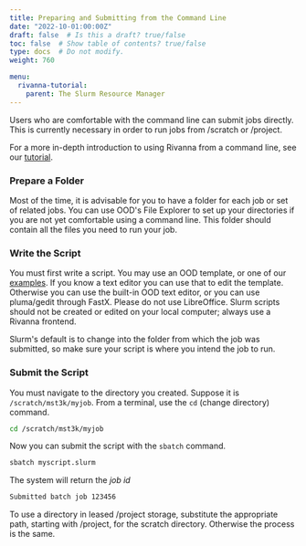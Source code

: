 ```yaml
---
title: Preparing and Submitting from the Command Line
date: "2022-10-01:00:00Z"
draft: false  # Is this a draft? true/false
toc: false  # Show table of contents? true/false
type: docs  # Do not modify.
weight: 760

menu:
  rivanna-tutorial:
    parent: The Slurm Resource Manager
---
```


Users who are comfortable with the command line can submit jobs directly. This is currently necessary in order to run jobs from /scratch or /project.  

For a more in-depth introduction to using Rivanna from a command line, see our [tutorial](/notes/rivanna-cli).

### Prepare a Folder

Most of the time, it is advisable for you to have a folder for each job or set of related jobs.  You can use OOD's File Explorer to set up your directories if you are not yet comfortable using a command line.  This folder should contain all the files you need to run your job.

### Write the Script

You must first write a script.  You may use an OOD template, or one of our [examples](https://www.rc.virginia.edu/userinfo/rivanna/slurm/#sample-slurm-command-scripts).  If you know a text editor you can use that to edit the template.  Otherwise you can use the built-in OOD text editor, or you can use pluma/gedit through FastX.  Please do not use LibreOffice.  Slurm scripts should not be created or edited on your local computer; always use a Rivanna frontend.

Slurm's default is to change into the folder from which the job was submitted, so make sure your script is where you intend the job to run.

### Submit the Script

You must navigate to the directory you created.  Suppose it is `/scratch/mst3k/myjob`.  From a terminal, use the `cd` (change directory) command.
```bash
cd /scratch/mst3k/myjob
```

Now you can submit the script with the `sbatch` command.
```bash
sbatch myscript.slurm
```

The system will return the _job id_
```bash
Submitted batch job 123456
```

To use a directory in leased /project storage, substitute the appropriate path, starting with /project, for the scratch directory.  Otherwise the process is the same.

